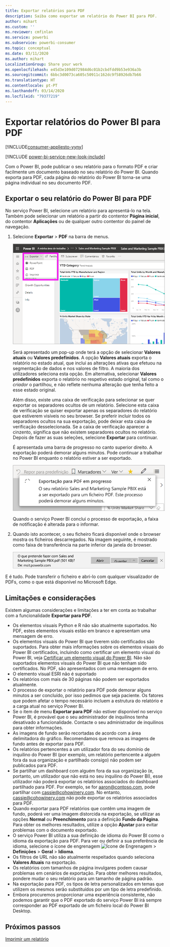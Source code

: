 ```yaml
---
title: Exportar relatórios para PDF
description: Saiba como exportar um relatório do Power BI para PDF.
author: mihart
ms.custom: ''
ms.reviewer: cmfinlan
ms.service: powerbi
ms.subservice: powerbi-consumer
ms.topic: conceptual
ms.date: 03/11/2020
ms.author: mihart
LocalizationGroup: Share your work
ms.openlocfilehash: e45d3e109d072984d6c01b2cbdfdd9b53e936a3b
ms.sourcegitcommit: 6bbc3d0073ca605c50911c162dc9f58926db7b66
ms.translationtype: HT
ms.contentlocale: pt-PT
ms.lasthandoff: 03/14/2020
ms.locfileid: "79377219"
---
```

# <a name="export-reports-from-power-bi-to-pdf"></a>Exportar relatórios do Power BI para PDF

[!INCLUDE[consumer-appliesto-yyny](../includes/consumer-appliesto-yyny.md)]

[!INCLUDE [power-bi-service-new-look-include](../includes/power-bi-service-new-look-include.md)]

Com o Power BI, pode publicar o seu relatório para o formato PDF e criar facilmente um documento baseado no seu relatório do Power BI. Quando exporta para PDF, cada página do relatório do Power BI torna-se uma página individual no seu documento PDF.

## <a name="export-your-power-bi-report-to-pdf"></a>Exportar o seu relatório do Power BI para PDF
No serviço Power BI, selecione um relatório para apresentá-lo na tela. Também pode selecionar um relatório a partir do contentor **Página inicial**, do contentor **Aplicações** ou de qualquer outro contentor do painel de navegação.

1. Selecione **Exportar** > **PDF** na barra de menus.

    ![Selecione Exportar na barra de menus](media/end-user-pdf/power-bi-export.png)

    Será apresentado um pop-up onde terá a opção de selecionar **Valores atuais** ou **Valores predefinidos**. A opção **Valores atuais** exporta o relatório no estado atual, que inclui as alterações ativas que efetuou na segmentação de dados e nos valores de filtro. A maioria dos utilizadores seleciona esta opção. Em alternativa, selecionar **Valores predefinidos** exporta o relatório no respetivo estado original, tal como o *criador* o partilhou, e não reflete nenhuma alteração que tenha feito a esse estado original.
    
    Além disso, existe uma caixa de verificação para selecionar se quer exportar os separadores ocultos de um relatório. Selecione esta caixa de verificação se quiser exportar apenas os separadores do relatório que estiverem visíveis no seu browser. Se preferir incluir todos os separadores ocultos na sua exportação, pode deixar esta caixa de verificação desselecionada. Se a caixa de verificação aparecer a cinzento, significa que não existem separadores ocultos no relatório. Depois de fazer as suas seleções, selecione **Exportar** para continuar.
    
    É apresentada uma barra de progresso no canto superior direito. A exportação poderá demorar alguns minutos. Pode continuar a trabalhar no Power BI enquanto o relatório estiver a ser exportado.

    ![Mensagem do progresso da exportação](media/end-user-pdf/power-bi-export-progress.png)

    Quando o serviço Power BI conclui o processo de exportação, a faixa de notificação é alterada para o informar.

2. Quando isto acontecer, o seu ficheiro ficará disponível onde o browser mostra os ficheiros descarregados. Na imagem seguinte, é mostrado como faixa de transferência na parte inferior da janela do browser.

    ![Localização do ficheiro transferido](media/end-user-pdf/power-bi-export-done.png)

E é tudo. Pode transferir o ficheiro e abri-lo com qualquer visualizador de PDFs, como o que está disponível no Microsoft Edge.


## <a name="limitations-and-considerations"></a>Limitações e considerações
Existem algumas considerações e limitações a ter em conta ao trabalhar com a funcionalidade **Exportar para PDF**.

* Os elementos visuais Python e R não são atualmente suportados. No PDF, estes elementos visuais estão em branco e apresentam uma mensagem de erro. 
* Os elementos visuais do Power BI que tiverem sido certificados são suportados. Para obter mais informações sobre os elementos visuais do Power BI certificados, incluindo como certificar um elemento visual do Power BI, veja [Certificar um elemento visual do Power BI](../developer/visuals/power-bi-custom-visuals-certified.md). Não são suportados elementos visuais do Power BI que não tenham sido certificados. No PDF, são apresentados com uma mensagem de erro.
* O elemento visual ESRI não é suportado
* Os relatórios com mais de 30 páginas não podem ser exportados atualmente.
* O processo de exportar o relatório para PDF pode demorar alguns minutos a ser concluído, por isso pedimos que seja paciente. Os fatores que podem afetar o tempo necessário incluem a estrutura do relatório e a carga atual no serviço Power BI.
* Se o item de menu **Exportar para PDF** não estiver disponível no serviço Power BI, é provável que o seu administrador de inquilinos tenha desativado a funcionalidade. Contacte o seu administrador de inquilinos para obter informações.
* As imagens de fundo serão recortadas de acordo com a área delimitadora do gráfico. Recomendamos que remova as imagens de fundo antes de exportar para PDF.
* Os relatórios pertencentes a um utilizador fora do seu domínio de inquilino do Power BI (por exemplo, um relatório pertencente a alguém fora da sua organização e partilhado consigo) não podem ser publicados para PDF.
* Se partilhar um dashboard com alguém fora da sua organização (e, portanto, um utilizador que não está no seu inquilino do Power BI), esse utilizador não poderá exportar os relatórios associados do dashboard partilhado para PDF. Por exemplo, se for aaron@contoso.com, pode partilhar com cassie@cohowinery.com. No entanto, cassie@cohowinery.com não pode exportar os relatórios associados para PDF.
* Quando exportar para PDF relatórios que contêm uma imagem de fundo, poderá ver uma imagem distorcida na exportação, se utilizar as opções **Normal** ou **Preenchimento** para a definição **Fundo da Página**. Para obter os melhores resultados, utilize a opção **Ajustar** para evitar problemas com o documento exportado.
* O serviço Power BI utiliza a sua definição de idioma do Power BI como o idioma da exportação para PDF. Para ver ou definir a sua preferência de idioma, selecione o ícone de engrenagem ![Ícone de Engrenagem](media/end-user-powerpoint/power-bi-settings-icon.png) > **Definições** > **Geral** > **Idioma**.
* Os filtros de URL não são atualmente respeitados quando seleciona **Valores Atuais** na exportação.
* Os relatórios com tamanhos de página invulgares podem causar problemas em cenários de exportação. Para obter melhores resultados, pondere mudar o seu relatório para um tamanho de página padrão.
* Na exportação para PDF, os tipos de letra personalizados em temas que utilizem os mesmos serão substituídos por um tipo de letra predefinido.
* Embora procuremos proporcionar uma experiência consistente, não podemos garantir que o PDF exportado do serviço Power BI irá sempre corresponder ao PDF exportado de um ficheiro local do Power BI Desktop.

## <a name="next-steps"></a>Próximos passos
[Imprimir um relatório](end-user-print.md)
